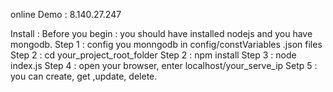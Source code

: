 online Demo : 8.140.27.247

Install :
 Before you begin : you should have installed nodejs and you have mongodb.
 Step 1 : config you monngodb in config/constVariables .json files
 Step 2 : cd your_project_root_folder
 Step 2 : npm install
 Step 3 : node index.js
 Step 4 : open your browser, enter localhost/your_serve_ip
 Setp 5 : you can create, get ,update, delete.
